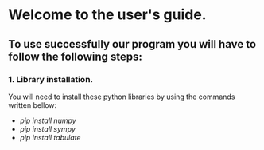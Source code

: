 # Welcome to the user's guide.
## To use successfully our program you will have to follow the following steps:
### 1. Library installation. 
You will need to install these python libraries by using the commands written bellow:
- _pip install numpy_
- _pip install sympy_
- _pip install tabulate_
